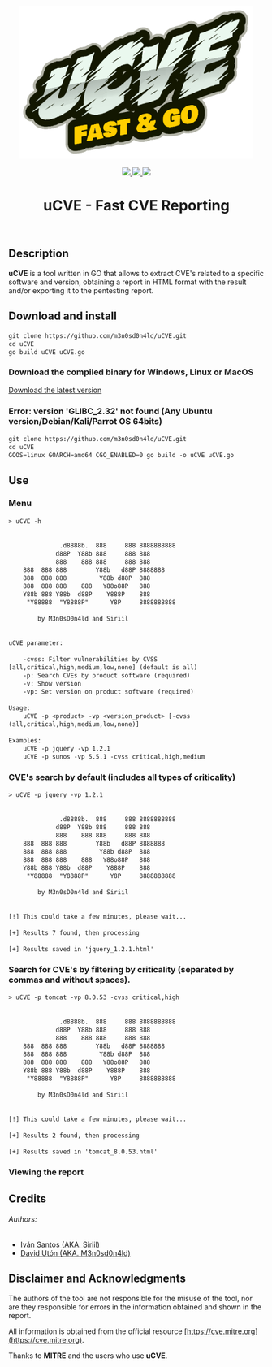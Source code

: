 <p align="center">
  <img width="460" height="300" src="images/logo.png">
  <br>
  <p align="center">
  <a href="https://github.com/m3n0sd0n4ld/uCVE/releases/tag/1.0">
    <img src="https://img.shields.io/github/v/release/m3n0sd0n4ld/uCVE?include_prereleases&style=flat-square">
  </a>
  <a href="https://github.com/m3n0sd0n4ld/uCVE/issues?q=is%3Aissue+is%3Aopen">
    <img src="https://img.shields.io/github/issues/m3n0sd0n4ld/uCVE?style=flat-square">
  <a href="https://github.com/m3n0sd0n4ld/uCVE/commits/master">
    <img src="https://img.shields.io/github/last-commit/m3n0sd0n4ld/uCVE?style=flat-square">
  </a>
  <h1 align="center">uCVE - Fast CVE Reporting</h1>
  <br>
</p>
    
## Description
**uCVE** is a tool written in GO that allows to extract CVE's related to a specific software and version, obtaining a report in HTML format with the result and/or exporting it to the pentesting report.
    
## Download and install
```
git clone https://github.com/m3n0sd0n4ld/uCVE.git
cd uCVE
go build uCVE uCVE.go
```
### Download the compiled binary for Windows, Linux or MacOS
[Download the latest version](https://github.com/m3n0sd0n4ld/uCVE/releases)
    
### Error: version 'GLIBC_2.32' not found (Any Ubuntu version/Debian/Kali/Parrot OS 64bits)
```
git clone https://github.com/m3n0sd0n4ld/uCVE.git
cd uCVE
GOOS=linux GOARCH=amd64 CGO_ENABLED=0 go build -o uCVE uCVE.go
``` 
    
## Use
### Menu
```
> uCVE -h


	          .d8888b.  888     888 8888888888 
	         d88P  Y88b 888     888 888        
	         888    888 888     888 888        
	888  888 888        Y88b   d88P 8888888    
	888  888 888         Y88b d88P  888        
	888  888 888    888   Y88o88P   888        
	Y88b 888 Y88b  d88P    Y888P    888        
	 "Y88888  "Y8888P"      Y8P     8888888888 

	    by M3n0sD0n4ld and Siriil
			

uCVE parameter:

    -cvss: Filter vulnerabilities by CVSS [all,critical,high,medium,low,none] (default is all)
    -p: Search CVEs by product software (required)
    -v: Show version
    -vp: Set version on product software (required)

Usage:
    uCVE -p <product> -vp <version_product> [-cvss (all,critical,high,medium,low,none)]

Examples:
    uCVE -p jquery -vp 1.2.1
    uCVE -p sunos -vp 5.5.1 -cvss critical,high,medium

```

### CVE's search by default (includes all types of criticality)
```
> uCVE -p jquery -vp 1.2.1


	          .d8888b.  888     888 8888888888 
	         d88P  Y88b 888     888 888        
	         888    888 888     888 888        
	888  888 888        Y88b   d88P 8888888    
	888  888 888         Y88b d88P  888        
	888  888 888    888   Y88o88P   888        
	Y88b 888 Y88b  d88P    Y888P    888        
	 "Y88888  "Y8888P"      Y8P     8888888888 

	    by M3n0sD0n4ld and Siriil
			

[!] This could take a few minutes, please wait...

[+] Results 7 found, then processing

[+] Results saved in 'jquery_1.2.1.html'

```
### Search for CVE's by filtering by criticality (separated by commas and without spaces).
```
> uCVE -p tomcat -vp 8.0.53 -cvss critical,high


	          .d8888b.  888     888 8888888888 
	         d88P  Y88b 888     888 888        
	         888    888 888     888 888        
	888  888 888        Y88b   d88P 8888888    
	888  888 888         Y88b d88P  888        
	888  888 888    888   Y88o88P   888        
	Y88b 888 Y88b  d88P    Y888P    888        
	 "Y88888  "Y8888P"      Y8P     8888888888 

	    by M3n0sD0n4ld and Siriil
			

[!] This could take a few minutes, please wait...

[+] Results 2 found, then processing

[+] Results saved in 'tomcat_8.0.53.html'

```

### Viewing the report
	  
## Credits

###### Authors: 
- [Iván Santos (AKA. Siriil)](https://es.linkedin.com/in/siriil/)
- [David Utón (AKA. M3n0sd0n4ld)](https://twitter.com/David_Uton)
    
## Disclaimer and Acknowledgments
The authors of the tool are not responsible for the misuse of the tool, nor are they responsible for errors in the information obtained and shown in the report.

All information is obtained from the official resource [https://cve.mitre.org](https://cve.mitre.org).

Thanks to **MITRE** and the users who use **uCVE**.
